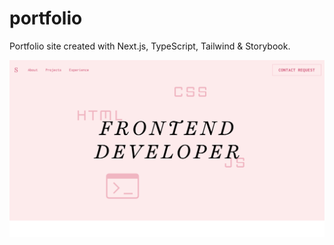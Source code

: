 # portfolio

Portfolio site created with Next.js, TypeScript, Tailwind & Storybook.

![Screenshot of project](https://raw.githubusercontent.com/slvstr-dev/portfolio/master/screenshot.png)
